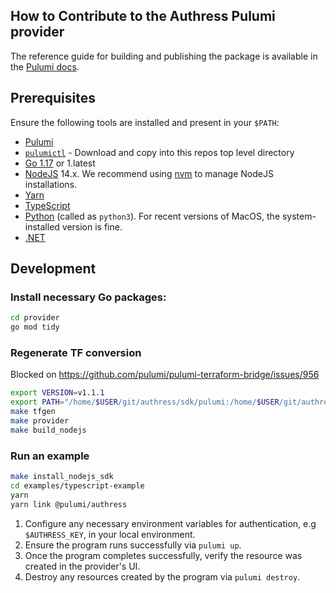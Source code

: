 ## How to Contribute to the Authress Pulumi provider
The reference guide for building and publishing the package is available in the [Pulumi docs](https://www.pulumi.com/docs/using-pulumi/pulumi-packages/how-to-author/).

## Prerequisites

Ensure the following tools are installed and present in your `$PATH`:

- [Pulumi](https://www.pulumi.com/docs/install/)
- [`pulumictl`](https://github.com/pulumi/pulumictl/releases) - Download and copy into this repos top level directory
- [Go 1.17](https://golang.org/dl/) or 1.latest
- [NodeJS](https://nodejs.org/en/) 14.x.  We recommend using [nvm](https://github.com/nvm-sh/nvm) to manage NodeJS installations.
- [Yarn](https://yarnpkg.com/)
- [TypeScript](https://www.typescriptlang.org/)
- [Python](https://www.python.org/downloads/) (called as `python3`).  For recent versions of MacOS, the system-installed version is fine.
- [.NET](https://dotnet.microsoft.com/download)

## Development

### Install necessary Go packages:

```sh
cd provider
go mod tidy
```

### Regenerate TF conversion
Blocked on https://github.com/pulumi/pulumi-terraform-bridge/issues/956

```sh
export VERSION=v1.1.1
export PATH="/home/$USER/git/authress/sdk/pulumi:/home/$USER/git/authress/sdk/pulumi/bin:/home/$USER/git/authress/sdk/pulumi/provider/cmd:$PATH"
make tfgen
make provider
make build_nodejs
```

### Run an example

```sh
make install_nodejs_sdk
cd examples/typescript-example
yarn
yarn link @pulumi/authress
```

1. Configure any necessary environment variables for authentication, e.g `$AUTHRESS_KEY`, in your local environment.
1. Ensure the program runs successfully via `pulumi up`.
1. Once the program completes successfully, verify the resource was created in the provider's UI.
1. Destroy any resources created by the program via `pulumi destroy`.